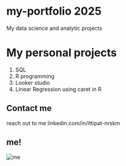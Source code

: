 # my-portfolio 2025
My data science and analytic projects

# My personal projects
1. SQL
2. R programming
3. Looker studio
4. Linear Regression using caret in R

## Contact me
reach out to me linkedin.com/in/ittipat-nrskm
## me!
![me](https://media.licdn.com/dms/image/v2/C5603AQHC3uS_s7Uaxw/profile-displayphoto-shrink_200_200/profile-displayphoto-shrink_200_200/0/1663550612912?e=2147483647&v=beta&t=GEcVgsNavXBynCPPJ_1zgYD_hOwIVU2u-6NVE2gQ9mw)
